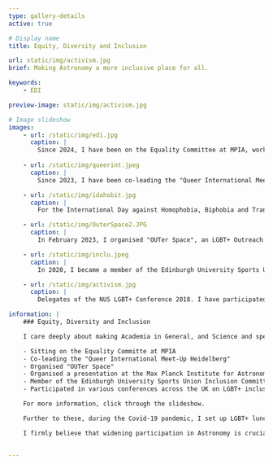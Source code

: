 ```yaml
---
type: gallery-details
active: true

# Display name
title: Equity, Diversity and Inclusion

url: static/img/activism.jpg
brief: Making Astronomy a more inclusive place for all.

keywords:
    - EDI

preview-image: static/img/activism.jpg

# Image slideshow
images:
    - url: /static/img/edi.jpg
      caption: |
        Since 2024, I have been on the Equality Committee at MPIA, working together with the Gender Equality Officer and others to advocate for Equity, Diversity and Inclusion at our Institute. <a href="https://www.freepik.com/free-vector/flat-youth-smiling-people-pattern_4741453.htm#fromView=search&page=1&position=17&uuid=1244ac06-012c-4e59-99c9-5f9c763eece2">Image by pikisuperstar on Freepik</a>
        
    - url: /static/img/queerint.jpeg
      caption: |
        Since 2023, I have been co-leading the "Queer International Meet-Up Heidelberg" as part of the PLUS Charity's offer of groups and meetings for queer people in the region. Image Credit: PLUS Rhein-Neckar e.V.

    - url: /static/img/idahobit.jpg
      caption: |
        For the International Day against Homophobia, Biphobia and Transphobia (IDAHOBIT) 2023 I organised a presentation at the Max Planck Institute for Astronomy, inviting Emily Hunt to speak about her experience with activism for greater LGBT+ inclusion within Astronomy. Image Credit: Evert Nasedkin

    - url: /static/img/OuterSpace2.JPG
      caption: |
        In February 2023, I organised "OUTer Space", an LGBT+ Outreach day at the Haus der Astronomie (House of Astronomy) in Heidelberg. I planned, organised, and executed the day consisting of a planetarium show, tours of the telescopes, the stellar model, as well as talks from LGBT+ Scientists and Allies and a Q&A Panel. Image Credit: Yanu Khusanova

    - url: /static/img/inclu.jpeg
      caption: |
        In 2020, I became a member of the Edinburgh University Sports Union Inclusion Committee, to advocate for equity and inclusion in university sports. Image Credit: EUSU

    - url: /static/img/activism.jpg
      caption: |
        Delegates of the NUS LGBT+ Conference 2018. I have participated in various conferences across the UK on LGBT+ inclusion (e.g. LGBTYS Youth Summit in Falkirk 2017, NUS LGBT+ Conference in Edinburgh 2018, among others)

information: |
    ### Equity, Diversity and Inclusion

    I care deeply about making Academia in General, and Science and specifically Astronomy in particular, a more welcoming environment for everyone. Some of the things I have done in this regard include:

    - Sitting on the Equality Committe at MPIA
    - Co-leading the "Queer International Meet-Up Heidelberg"
    - Organised "OUTer Space"
    - Organised a presentation at the Max Planck Institute for Astronomy for IDAHOBIT
    - Member of the Edinburgh University Sports Union Inclusion Committee
    - Participated in various conferences across the UK on LGBT+ inclusion

    For more information, click through the slideshow.

    Further to these, during the Covid-19 pandemic, I set up LGBT+ lunch meetings at the School of Physics and Astronomy at the University of Edinburgh, to provide a safe space for LGBT+ students to meet and foster a sense of community. I am currently in the process of setting up a similar initiative at the University of Heidelberg.

    I firmly believe that widening participation in Astronomy is crucial to the future of our field, and I am always keen to engage in initiatives to make this happen.


---
```

